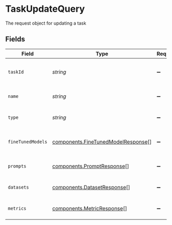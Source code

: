 # TaskUpdateQuery

The request object for updating a task


## Fields

| Field                                                                                    | Type                                                                                     | Required                                                                                 | Description                                                                              |
| ---------------------------------------------------------------------------------------- | ---------------------------------------------------------------------------------------- | ---------------------------------------------------------------------------------------- | ---------------------------------------------------------------------------------------- |
| `taskId`                                                                                 | *string*                                                                                 | :heavy_minus_sign:                                                                       | The id of the task being updated                                                         |
| `name`                                                                                   | *string*                                                                                 | :heavy_minus_sign:                                                                       | The new name of the task                                                                 |
| `type`                                                                                   | *string*                                                                                 | :heavy_minus_sign:                                                                       | The new type of the task                                                                 |
| `fineTunedModels`                                                                        | [components.FineTunedModelResponse](../../models/components/finetunedmodelresponse.md)[] | :heavy_minus_sign:                                                                       | The new fine-tuned models for the task                                                   |
| `prompts`                                                                                | [components.PromptResponse](../../models/components/promptresponse.md)[]                 | :heavy_minus_sign:                                                                       | The new prompts for the task                                                             |
| `datasets`                                                                               | [components.DatasetResponse](../../models/components/datasetresponse.md)[]               | :heavy_minus_sign:                                                                       | The new datasets for the task                                                            |
| `metrics`                                                                                | [components.MetricResponse](../../models/components/metricresponse.md)[]                 | :heavy_minus_sign:                                                                       | The new metrics for the task                                                             |